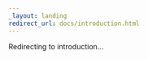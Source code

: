 ```yaml
---
_layout: landing
redirect_url: docs/introduction.html
---
```


Redirecting to introduction...


